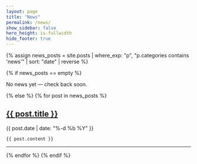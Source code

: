 ```yaml
---
layout: page
title: "News"
permalink: /news/
show_sidebar: false
hero_height: is-fullwidth
hide_footer: true
---
```



{% assign news_posts = site.posts
  | where_exp: "p", "p.categories contains 'news'"
  | sort: "date" | reverse %}

{% if news_posts == empty %}
<p>No news yet — check back soon.</p>
{% else %}
  {% for post in news_posts %}
  <article class="content mb-6">
    <h2 class="title is-4">
      <a href="{{ post.url | absolute_url }}">{{ post.title }}</a>
    </h2>
    <p class="has-text-grey is-size-7">{{ post.date | date: "%-d %b %Y" }}</p>

    {{ post.content }}

  </article>

  <hr class="my-6">
  {% endfor %}
{% endif %}

